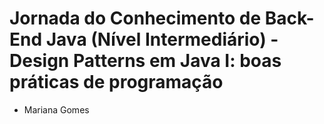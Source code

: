 # Jornada do Conhecimento de Back-End Java (Nível Intermediário) - Design Patterns em Java I: boas práticas de programação
- Mariana Gomes